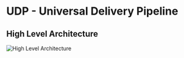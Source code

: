 # UDP - Universal Delivery Pipeline

## High Level Architecture

![High Level Architecture](./docs/HighLevel.HighLevel.jpg)